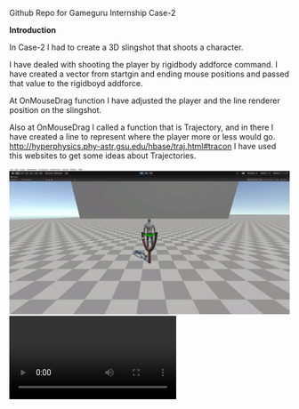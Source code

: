Github Repo for Gameguru Internship Case-2

**Introduction**

In Case-2 I had to create a 3D slingshot that shoots a character.

I have dealed with shooting the player by rigidbody addforce command. I have created a vector from startgin and ending mouse positions and passed that value to the rigidboyd addforce.

At OnMouseDrag function I have adjusted the player and the line renderer position on the slingshot.

Also at OnMouseDrag I called a function that is Trajectory, and in there I have created a line to represent where the player more or less would go.
http://hyperphysics.phy-astr.gsu.edu/hbase/traj.html#tracon I have used this websites to get some ideas about Trajectories.

![An Example](Case-2.1.gif)
![An Example](Case-2.1.mp4)

